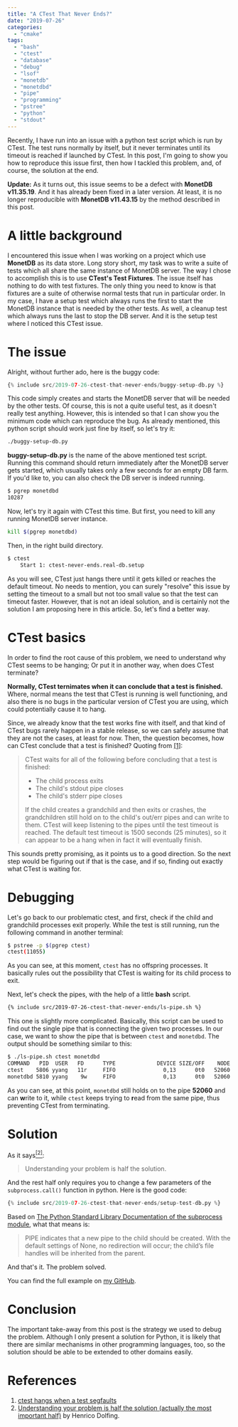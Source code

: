 ```yaml
---
title: "A CTest That Never Ends?"
date: "2019-07-26"
categories:
  - "cmake"
tags:
  - "bash"
  - "ctest"
  - "database"
  - "debug"
  - "lsof"
  - "monetdb"
  - "monetdbd"
  - "pipe"
  - "programming"
  - "pstree"
  - "python"
  - "stdout"
---
```



Recently, I have run into an issue with a python test script which is run by CTest. The test runs normally by itself, but it never terminates until its timeout is reached if launched by CTest. In this post, I'm going to show you how to reproduce this issue first, then how I tackled this problem, and, of course, the solution at the end.

**Update:** As it turns out, this issue seems to be a defect with **MonetDB v11.35.19**. And it has already been fixed in a later version. At least, it is no longer reproducible with **MonetDB v11.43.15** by the method described in this post.

# A little background

I encountered this issue when I was working on a project which use **MonetDB** as its data store. Long story short, my task was to write a suite of tests which all share the same instance of MonetDB server. The way I chose to accomplish this is to use **CTest's Test Fixtures**. The issue itself has nothing to do with test fixtures. The only thing you need to know is that fixtures are a suite of otherwise normal tests that run in particular order. In my case, I have a setup test which always runs the first to start the MonetDB instance that is needed by the other tests. As well, a cleanup test which always runs the last to stop the DB server. And it is the setup test where I noticed this CTest issue.


# The issue

Alright, without further ado, here is the buggy code:

```python
{% include src/2019-07-26-ctest-that-never-ends/buggy-setup-db.py %}
```

This code simply creates and starts the MonetDB server that will be needed by the other tests. Of course, this is not a quite useful test, as it doesn't really test anything. However, this is intended so that I can show you the minimum code which can reproduce the bug. As already mentioned, this python script should work just fine by itself, so let's try it:

```bash
./buggy-setup-db.py
```

**buggy-setup-db.py** is the name of the above mentioned test script. Running this command should return immediately after the MonetDB server gets started, which usually takes only a few seconds for an empty DB farm. If you'd like to, you can also check the DB server is indeed running.

```bash
$ pgrep monetdbd
10287
```

Now, let's try it again with CTest this time. But first, you need to kill any running MonetDB server instance.

```bash
kill $(pgrep monetdbd)
```

Then, in the right build directory.

```bash
$ ctest
    Start 1: ctest-never-ends.real-db.setup

```

As you will see, CTest just hangs there until it gets killed or reaches the default timeout. No needs to mention, you can surely "resolve" this issue by setting the timeout to a small but not too small value so that the test can timeout faster. However, that is not an ideal solution, and is certainly not the solution I am proposing here in this article. So, let's find a better way.


# CTest basics

In order to find the root cause of this problem, we need to understand why CTest seems to be hanging; Or put it in another way, when does CTest terminate?

**Normally, CTest ternimates when it can conclude that a test is finished.** Where, normal means the test that CTest is running is well functioning, and also there is no bugs in the particular version of CTest you are using, which could potentially cause it to hang.

Since, we already know that the test works fine with itself, and that kind of CTest bugs rarely happen in a stable release, so we can safely assume that they are not the cases, at least for now. Then, the question becomes, how can CTest conclude that a test is finished? Quoting from [\[1\]](#references):

> CTest waits for all of the following before concluding that a test is finished:
>
> - The child process exits
> - The child's stdout pipe closes
> - The child's stderr pipe closes
>
> If the child creates a grandchild and then exits or crashes, the grandchildren still hold on to the child's out/err pipes and can write to them. CTest will keep listening to the pipes until the test timeout is reached. The default test timeout is 1500 seconds (25 minutes), so it can appear to be a hang when in fact it will eventually finish.

This sounds pretty promising, as it points us to a good direction. So the next step would be figuring out if that is the case, and if so, finding out exactly what CTest is waiting for.


# Debugging

Let's go back to our problematic ctest, and first, check if the child and grandchild processes exit properly. While the test is still running, run the following command in another terminal:

```bash
$ pstree -p $(pgrep ctest)
ctest(11055)
```

As you can see, at this moment, `ctest` has no offspring processes. It basically rules out the possibility that CTest is waiting for its child process to exit.

Next, let's check the pipes, with the help of a little **bash** script.

```bash
{% include src/2019-07-26-ctest-that-never-ends/ls-pipe.sh %}
```

This one is slightly more complicated. Basically, this script can be used to find out the single pipe that is connecting the given two processes. In our case, we want to show the pipe that is between `ctest` and `monetdbd`. The output should be something similar to this:

```bash
$ ./ls-pipe.sh ctest monetdbd
COMMAND   PID  USER   FD      TYPE             DEVICE SIZE/OFF    NODE NAME
ctest    5806 yyang   11r     FIFO               0,13      0t0   52060 pipe
monetdbd 5810 yyang    9w     FIFO               0,13      0t0   52060 pipe
```

As you can see, at this point, `monetdbd` still holds on to the pipe **52060** and can **w**rite to it, while `ctest` keeps trying to **r**ead from the same pipe, thus preventing CTest from terminating.


# Solution

As it says[<sup>\[2\]</sup>](#references):

> Understanding your problem is half the solution.

And the rest half only requires you to change a few parameters of the `subprocess.call()` function in python. Here is the good code:

```python
{% include src/2019-07-26-ctest-that-never-ends/setup-test-db.py %}
```

Based on [The Python Standard Library Documentation of the subprocess module](https://docs.python.org/3/library/subprocess.html#subprocess.Popen), what that means is:

> PIPE indicates that a new pipe to the child should be created.
> With the default settings of None, no redirection will occur; the child’s file handles will be inherited from the parent.

And that's it. The problem solved.

You can find the full example on [my GitHub]({{site.github.repository_url}}/tree/master/_includes/src/2019-07-26-ctest-that-never-ends).


# Conclusion

The important take-away from this post is the strategy we used to debug the problem. Although I only present a solution for Python, it is likely that there are similar mechanisms in other programming languages, too, so the solution should be able to be extended to other domains easily.


# References

1. [ctest hangs when a test segfaults](https://gitlab.kitware.com/cmake/cmake/issues/16502)
1. [Understanding your problem is half the solution (actually the most important half)](https://www.henricodolfing.com/2018/05/understanding-your-problem-is-half.html) by Henrico Dolfing.
